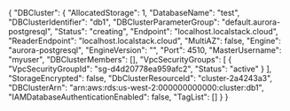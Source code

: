 {
"DBCluster": {
"AllocatedStorage": 1,
"DatabaseName": "test",
"DBClusterIdentifier": "db1",
"DBClusterParameterGroup": "default.aurora-postgresql",
"Status": "creating",
"Endpoint": "localhost.localstack.cloud",
"ReaderEndpoint": "localhost.localstack.cloud",
"MultiAZ": false,
"Engine": "aurora-postgresql",
"EngineVersion": "",
"Port": 4510,
"MasterUsername": "myuser",
"DBClusterMembers": [],
"VpcSecurityGroups": [
{
"VpcSecurityGroupId": "sg-d4d20778ea959afc2",
"Status": "active"
}
],
"StorageEncrypted": false,
"DbClusterResourceId": "cluster-2a4243a3",
"DBClusterArn": "arn:aws:rds:us-west-2:000000000000:cluster:db1",
"IAMDatabaseAuthenticationEnabled": false,
"TagList": []
}
}
